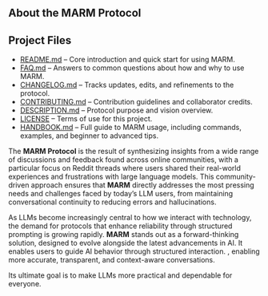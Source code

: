 ## About the MARM Protocol

## Project Files

- [README.md](README.md) – Core introduction and quick start for using MARM.  
- [FAQ.md](FAQ.md) – Answers to common questions about how and why to use MARM.  
- [CHANGELOG.md](CHANGELOG.md) – Tracks updates, edits, and refinements to the protocol.  
- [CONTRIBUTING.md](CONTRIBUTING.md) – Contribution guidelines and collaborator credits.  
- [DESCRIPTION.md](DESCRIPTION.md) – Protocol purpose and vision overview.  
- [LICENSE](LICENSE) – Terms of use for this project.
- [HANDBOOK.md](HANDBOOK.md) – Full guide to MARM usage, including commands, examples, and beginner to advanced tips.  

The **MARM Protocol** is the result of synthesizing insights from a wide range of discussions and feedback found across online communities, with a particular focus on Reddit threads where users shared their real-world experiences and frustrations with large language models. This community-driven approach ensures that **MARM** directly addresses the most pressing needs and challenges faced by today’s LLM users, from maintaining conversational continuity to reducing errors and hallucinations.

As LLMs become increasingly central to how we interact with technology, the demand for protocols that enhance reliability through structured prompting is growing rapidly. **MARM** stands out as a forward-thinking solution, designed to evolve alongside the latest advancements in AI. It enables users to guide AI behavior through structured interaction.
, enabling more accurate, transparent, and context-aware conversations.

Its ultimate goal is to make LLMs more practical and dependable for everyone.
